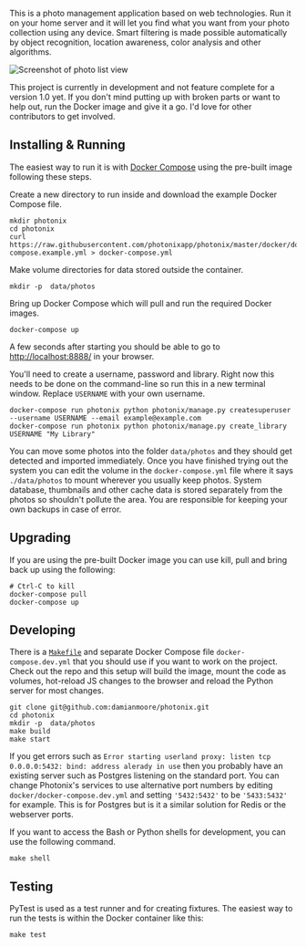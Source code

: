 


This is a photo management application based on web technologies. Run it on your home server and it will let you find what you want from your photo collection using any device. Smart filtering is made possible automatically by object recognition, location awareness, color analysis and other algorithms.

![Screenshot of photo list view](https://epixstudios.co.uk/uploads/filer_public/52/dc/52dcdff4-d96d-4dfd-b158-b57b0696154e/photo_list.jpg)

This project is currently in development and not feature complete for a version 1.0 yet. If you don't mind putting up with broken parts or want to help out, run the Docker image and give it a go. I'd love for other contributors to get involved.



## Installing & Running

The easiest way to run it is with [Docker Compose](https://docs.docker.com/compose/install/#install-compose) using the pre-built image following these steps.

Create a new directory to run inside and download the example Docker Compose file.

    mkdir photonix
    cd photonix
    curl https://raw.githubusercontent.com/photonixapp/photonix/master/docker/docker-compose.example.yml > docker-compose.yml

Make volume directories for data stored outside the container.

    mkdir -p  data/photos

Bring up Docker Compose which will pull and run the required Docker images.

    docker-compose up

A few seconds after starting you should be able to go to [http://localhost:8888/](http://localhost:8888/) in your browser.

You'll need to create a username, password and library. Right now this needs to be done on the command-line so run this in a new terminal window. Replace `USERNAME` with your own username.

    docker-compose run photonix python photonix/manage.py createsuperuser --username USERNAME --email example@example.com
    docker-compose run photonix python photonix/manage.py create_library USERNAME "My Library"

You can move some photos into the folder `data/photos` and they should get detected and imported immediately. Once you have finished trying out the system you can edit the volume in the `docker-compose.yml` file where it says `./data/photos` to mount wherever you usually keep photos. System database, thumbnails and other cache data is stored separately from the photos so shouldn't pollute the area. You are responsible for keeping your own backups in case of error.

## Upgrading

If you are using the pre-built Docker image you can use kill, pull and bring back up using the following:

    # Ctrl-C to kill
    docker-compose pull
    docker-compose up

## Developing

There is a [`Makefile`](./Makefile) and separate Docker Compose file `docker-compose.dev.yml` that you should use if you want to work on the project. Check out the repo and this setup will build the image, mount the code as volumes, hot-reload JS changes to the browser and reload the Python server for most changes.

    git clone git@github.com:damianmoore/photonix.git
    cd photonix
    mkdir -p  data/photos
    make build
    make start

If you get errors such as `Error starting userland proxy: listen tcp 0.0.0.0:5432: bind: address alerady in use` then you probably have an existing server such as Postgres listening on the standard port. You can change Photonix's services to use alternative port numbers by editing `docker/docker-compose.dev.yml` and setting `'5432:5432'` to be `'5433:5432'` for example. This is for Postgres but is it a similar solution for Redis or the webserver ports.

If you want to access the Bash or Python shells for development, you can use the following command.

    make shell

## Testing

PyTest is used as a test runner and for creating fixtures. The easiest way to run the tests is within the Docker container like this:

    make test

